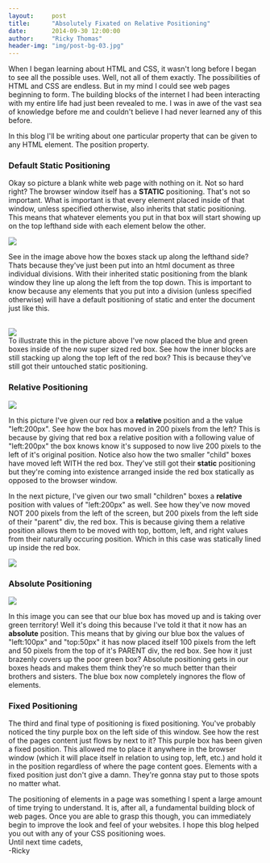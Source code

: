 ```yaml
---
layout:     post
title:      "Absolutely Fixated on Relative Positioning"
date:       2014-09-30 12:00:00
author:     "Ricky Thomas"
header-img: "img/post-bg-03.jpg"
---
```

<div id="purple-box"></div>
<p>When I began learning about HTML and CSS, it wasn't long before I began to see all the possible uses. Well, not all of them exactly. The possibilities of HTML and CSS are endless. But in my mind I could see web pages beginning to form. The building blocks of the internet I had been interacting with my entire life had just been revealed to me. I was in awe of the vast sea of knowledge before me and couldn't believe I had never learned any of this before.

In this blog I'll be writing about one particular property that can be given to any HTML element. The position property.

<h3 class="section-heading">Default Static Positioning</h3>

<p>Okay so picture a blank white web page with nothing on it. Not so hard right? The browser window itself has a <strong>STATIC</strong> positioning. That's not so important. What is important is that every element placed inside of that window, unless specified otherwise, also inherits that static positioning. This means that whatever elements you put in that box will start showing up on the top lefthand side with each element below the other.<br>
  <div id="pic-1"><img src="http://s25.postimg.org/ndkab30zz/static_boxes.png" /></div>
  <p>See in the image above how the boxes stack up along the lefthand side? Thats because they've just been put into an html document as three individual divisions. With their inherited static positioning from the blank window they line up along the left from the top down. This is important to know because any elements that you put into a division (unless specified otherwise) will have a default positioning of static and enter the document just like this.</p><br>

  <div id="pic-2"><img src="http://s25.postimg.org/qltd1vcnj/static_2.png" /></div>
To illustrate this in the picture above I've now placed the blue and green boxes inside of the now super sized red box. See how the inner blocks are still stacking up along the top left of the red box? This is because they've still got their untouched static positioning.


<h3 class="section-heading">Relative Positioning</h3>

<div id="pic-3"><img src="http://s25.postimg.org/jl5d93avj/relative_1.png" /></div>
<p>In this picture I've given our red box a <strong>relative</strong> position and a the value "left:200px". See how the box has moved in 200 pixels from the left? This is because by giving that red box a relative position with a following value of "left:200px" the box knows know it's supposed to now live 200 pixels to the left of it's original position. Notice also how the two smaller "child" boxes have moved left WITH the red box. They've still got their <strong>static</strong> positioning but they're coming into existence arranged inside the red box statically as opposed to the browser window.</p> <p>In the next picture, I've given our two small "children" boxes a <strong>relative</strong> position with values of "left:200px" as well. See how they've now moved NOT 200 pixels from the left of the screen, but 200 pixels from the left side of their "parent" div, the red box. This is because giving them a relative position allows them to be moved with top, bottom, left, and right values from their naturally occuring position. Which in this case was statically lined up inside the red box.</p>
<div id="pic-4"><img src="http://s25.postimg.org/qn3avaehb/relative_2.png" /></div>

<h3 class="section-heading">Absolute Positioning</h3>

<div id="pic-5"><img src="http://s25.postimg.org/538613jkf/absolute_pos.png" /></div>

<p>In this image you can see that our blue box has moved up and is taking over green territory! Well it's doing this because I've told it that it now has an <strong>absolute</strong> position. This means that by giving our blue box the values of "left:100px" and "top:50px" it has now placed itself 100 pixels from the left and 50 pixels from the top of it's PARENT div, the red box. See how it just brazenly covers up the poor green box? Absolute positioning gets in our boxes heads and makes them think they're so much better than their brothers and sisters. The blue box now completely ingnores the flow of elements.</p>

<h3 class="section-heading">Fixed Positioning</h3>

<p>The third and final type of positioning is fixed positioning. You've probably noticed the tiny purple box on the left side of this window. See how the rest of the pages content just flows by next to it? This purple box has been given a fixed position. This allowed me to place it anywhere in the browser window (which it will place itself in relation to using top, left, etc.) and hold it in the position regardless of where the page content goes. Elements with a fixed position just don't give a damn. They're gonna stay put to those spots no matter what.</p>

<p>The positioning of elements in a page was something I spent a large amount of time trying to understand. It is, after all, a fundamental building block of web pages. Once you are able to grasp this though, you can immediately begin to improve the look and feel of your websites. I hope this blog helped you out with any of your CSS positioning woes.<br>Until next time cadets,<br>
  -Ricky</p>